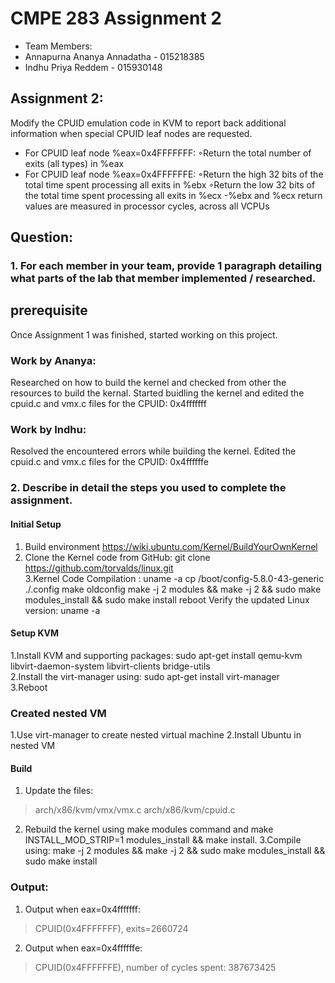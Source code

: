 # CMPE 283 Assignment 2  
- Team Members: 
- Annapurna Ananya Annadatha - 015218385
- Indhu Priya Reddem - 015930148

## Assignment 2:  
  
Modify the CPUID emulation code in KVM to report back additional information when special CPUID leaf nodes are requested.
- For CPUID leaf node %eax=0x4FFFFFFF:
◦Return the total number of exits (all types) in %eax
- For CPUID leaf node %eax=0x4FFFFFFE:
◦Return the high 32 bits of the total time spent processing all exits in %ebx
◦Return the low 32 bits of the total time spent processing all exits in %ecx
-%ebx and %ecx return values are measured in processor cycles, across all VCPUs  

## Question: 
### 1. For each member in your team, provide 1 paragraph detailing what parts of the lab that member implemented / researched. 

## prerequisite 
Once Assignment 1 was finished, started working on this project.

### Work by Ananya:
Researched on how to build the kernel and checked from other the resources to build the kernal.
Started buidling the kernel and edited the cpuid.c and vmx.c files for the CPUID: 0x4fffffff

### Work by Indhu:
Resolved the encountered errors while building the kernel. 
Edited the cpuid.c and vmx.c files for the CPUID: 0x4ffffffe

### 2. Describe in detail the steps you used to complete the assignment. 

#### Initial Setup
1. Build environment https://wiki.ubuntu.com/Kernel/BuildYourOwnKernel  
2. Clone the Kernel code from GitHub: git clone https://github.com/torvalds/linux.git   
3.Kernel Code Compilation :
uname -a
cp /boot/config-5.8.0-43-generic ./.config
make oldconfig
make -j 2 modules && make -j 2 && sudo make modules_install && sudo make install
reboot
Verify the updated Linux version: uname -a

#### Setup KVM
1.Install KVM and supporting packages: sudo apt-get install qemu-kvm libvirt-daemon-system libvirt-clients bridge-utils  
2.Install the virt-manager using: sudo apt-get install virt-manager  
3.Reboot 

### Created nested VM
1.Use virt-manager to create nested virtual machine
2.Install Ubuntu in nested VM

#### Build
1. Update the files:
> arch/x86/kvm/vmx/vmx.c
> arch/x86/kvm/cpuid.c
2. Rebuild the kernel using make modules command and make INSTALL_MOD_STRIP=1 modules_install && make install.
3.Compile using: make -j 2 modules && make -j 2 && sudo make modules_install && sudo make install  

### Output:

1. Output when eax=0x4fffffff:
> CPUID(0x4FFFFFFF), exits=2660724

2. Output when eax=0x4ffffffe:
> CPUID(0x4FFFFFFE), number of cycles spent: 387673425

 

